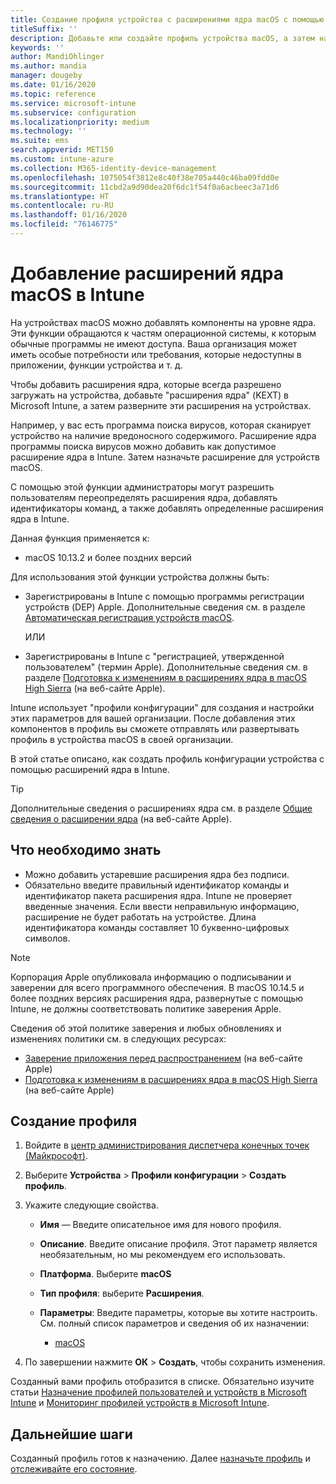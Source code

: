 ```yaml
---
title: Создание профиля устройства с расширениями ядра macOS с помощью Microsoft Intune — Azure | Документация Майкрософт
titleSuffix: ''
description: Добавьте или создайте профиль устройства macOS, а затем настройте расширения ядра, чтобы разрешить пользователям переопределять расширение, добавлять идентификатор команды, а также идентификатор пакета и группы в Microsoft Intune.
keywords: ''
author: MandiOhlinger
ms.author: mandia
manager: dougeby
ms.date: 01/16/2020
ms.topic: reference
ms.service: microsoft-intune
ms.subservice: configuration
ms.localizationpriority: medium
ms.technology: ''
ms.suite: ems
search.appverid: MET150
ms.custom: intune-azure
ms.collection: M365-identity-device-management
ms.openlocfilehash: 1075054f3812e8c40f38e705a440c46ba09fdd0e
ms.sourcegitcommit: 11cbd2a9d90dea20f6dc1f54f0a6acbeec3a71d6
ms.translationtype: HT
ms.contentlocale: ru-RU
ms.lasthandoff: 01/16/2020
ms.locfileid: "76146775"
---
```

# <a name="add-macos-kernel-extensions-in-intune"></a>Добавление расширений ядра macOS в Intune

На устройствах macOS можно добавлять компоненты на уровне ядра. Эти функции обращаются к частям операционной системы, к которым обычные программы не имеют доступа. Ваша организация может иметь особые потребности или требования, которые недоступны в приложении, функции устройства и т. д. 

Чтобы добавить расширения ядра, которые всегда разрешено загружать на устройства, добавьте "расширения ядра" (KEXT) в Microsoft Intune, а затем разверните эти расширения на устройствах.

Например, у вас есть программа поиска вирусов, которая сканирует устройство на наличие вредоносного содержимого. Расширение ядра программы поиска вирусов можно добавить как допустимое расширение ядра в Intune. Затем назначьте расширение для устройств macOS.

С помощью этой функции администраторы могут разрешить пользователям переопределять расширения ядра, добавлять идентификаторы команд, а также добавлять определенные расширения ядра в Intune.

Данная функция применяется к:

- macOS 10.13.2 и более поздних версий

Для использования этой функции устройства должны быть:

- Зарегистрированы в Intune с помощью программы регистрации устройств (DEP) Apple. Дополнительные сведения см. в разделе [Автоматическая регистрация устройств macOS](../enrollment/device-enrollment-program-enroll-macos.md).

  ИЛИ

- Зарегистрированы в Intune с "регистрацией, утвержденной пользователем" (термин Apple). Дополнительные сведения см. в разделе [Подготовка к изменениям в расширениях ядра в macOS High Sierra](https://support.apple.com/en-us/HT208019) (на веб-сайте Apple).

Intune использует "профили конфигурации" для создания и настройки этих параметров для вашей организации. После добавления этих компонентов в профиль вы сможете отправлять или развертывать профиль в устройства macOS в своей организации.

В этой статье описано, как создать профиль конфигурации устройства с помощью расширений ядра в Intune.

> [!TIP]
> Дополнительные сведения о расширениях ядра см. в разделе [Общие сведения о расширении ядра](https://developer.apple.com/library/archive/documentation/Darwin/Conceptual/KernelProgramming/Extend/Extend.html) (на веб-сайте Apple).

## <a name="what-you-need-to-know"></a>Что необходимо знать

- Можно добавить устаревшие расширения ядра без подписи.
- Обязательно введите правильный идентификатор команды и идентификатор пакета расширения ядра. Intune не проверяет введенные значения. Если ввести неправильную информацию, расширение не будет работать на устройстве. Длина идентификатора команды составляет 10 буквенно-цифровых символов. 

> [!NOTE]
> Корпорация Apple опубликовала информацию о подписывании и заверении для всего программного обеспечения. В macOS 10.14.5 и более поздних версиях расширения ядра, развернутые с помощью Intune, не должны соответствовать политике заверения Apple.
>
> Сведения об этой политике заверения и любых обновлениях и изменениях политики см. в следующих ресурсах:
>
> - [Заверение приложения перед распространением](https://developer.apple.com/documentation/security/notarizing_your_app_before_distribution) (на веб-сайте Apple) 
> - [Подготовка к изменениям в расширениях ядра в macOS High Sierra](https://support.apple.com/en-us/HT208019) (на веб-сайте Apple)

## <a name="create-the-profile"></a>Создание профиля

1. Войдите в [центр администрирования диспетчера конечных точек (Майкрософт)](https://go.microsoft.com/fwlink/?linkid=2109431).
2. Выберите **Устройства** > **Профили конфигурации** > **Создать профиль**.
3. Укажите следующие свойства.

    - **Имя** — Введите описательное имя для нового профиля.
    - **Описание**. Введите описание профиля. Этот параметр является необязательным, но мы рекомендуем его использовать.
    - **Платформа**. Выберите **macOS**
    - **Тип профиля**: выберите **Расширения**.
    - **Параметры**: Введите параметры, которые вы хотите настроить. См. полный список параметров и сведения об их назначении:

        - [macOS](kernel-extensions-settings-macos.md)

4. По завершении нажмите **ОК** > **Создать**, чтобы сохранить изменения.

Созданный вами профиль отобразится в списке. Обязательно изучите статьи [Назначение профилей пользователей и устройств в Microsoft Intune](../device-profile-assign.md) и [Мониторинг профилей устройств в Microsoft Intune](../device-profile-monitor.md).

## <a name="next-steps"></a>Дальнейшие шаги

Созданный профиль готов к назначению. Далее [назначьте профиль](../device-profile-assign.md) и [отслеживайте его состояние](../device-profile-monitor.md).
